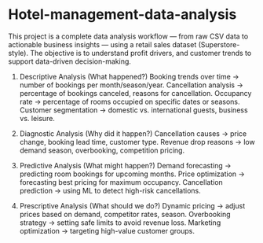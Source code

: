 # Hotel-management-data-analysis
This project is a complete data analysis workflow — from raw CSV data to actionable business insights — using a retail sales dataset (Superstore-style).   The objective is to understand  profit drivers, and customer trends to support data-driven decision-making.


1. Descriptive Analysis (What happened?)
Booking trends over time → number of bookings per month/season/year.
Cancellation analysis → percentage of bookings canceled, reasons for cancellation.
Occupancy rate → percentage of rooms occupied on specific dates or seasons.
Customer segmentation → domestic vs. international guests, business vs. leisure.

2. Diagnostic Analysis (Why did it happen?)
Cancellation causes → price change, booking lead time, customer type.
Revenue drop reasons → low demand season, overbooking, competition pricing.

3. Predictive Analysis (What might happen?)
Demand forecasting → predicting room bookings for upcoming months.
Price optimization → forecasting best pricing for maximum occupancy.
Cancellation prediction → using ML to detect high-risk cancellations.

4. Prescriptive Analysis (What should we do?)
Dynamic pricing → adjust prices based on demand, competitor rates, season.
Overbooking strategy → setting safe limits to avoid revenue loss.
Marketing optimization → targeting high-value customer groups.
